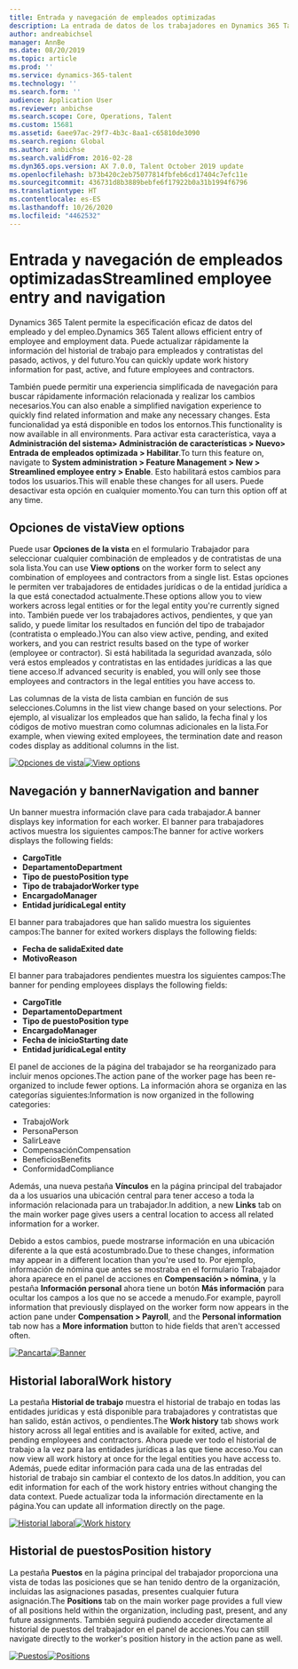 ```yaml
---
title: Entrada y navegación de empleados optimizadas
description: La entrada de datos de los trabajadores en Dynamics 365 Talent se ha ampliado para permitir la entrada rápida para todos los empleados, del pasado, activos o del futuro. El modelo de navegación simplificado/consolidado se ha actualizado para buscar más rápidamente la información relacionada y ver y crear las actualizaciones necesarias.
author: andreabichsel
manager: AnnBe
ms.date: 08/20/2019
ms.topic: article
ms.prod: ''
ms.service: dynamics-365-talent
ms.technology: ''
ms.search.form: ''
audience: Application User
ms.reviewer: anbichse
ms.search.scope: Core, Operations, Talent
ms.custom: 15681
ms.assetid: 6aee97ac-29f7-4b3c-8aa1-c65810de3090
ms.search.region: Global
ms.author: anbichse
ms.search.validFrom: 2016-02-28
ms.dyn365.ops.version: AX 7.0.0, Talent October 2019 update
ms.openlocfilehash: b73b420c2eb75077814fbfeb6cd17404c7efc11e
ms.sourcegitcommit: 436731d8b3889bebfe6f17922b0a31b1994f6796
ms.translationtype: HT
ms.contentlocale: es-ES
ms.lasthandoff: 10/26/2020
ms.locfileid: "4462532"
---
```

# <a name="streamlined-employee-entry-and-navigation"></a><span data-ttu-id="1ef05-104">Entrada y navegación de empleados optimizadas</span><span class="sxs-lookup"><span data-stu-id="1ef05-104">Streamlined employee entry and navigation</span></span>

<span data-ttu-id="1ef05-105">Dynamics 365 Talent permite la especificación eficaz de datos del empleado y del empleo.</span><span class="sxs-lookup"><span data-stu-id="1ef05-105">Dynamics 365 Talent allows efficient entry of employee and employment data.</span></span> <span data-ttu-id="1ef05-106">Puede actualizar rápidamente la información del historial de trabajo para empleados y contratistas del pasado, activos, y del futuro.</span><span class="sxs-lookup"><span data-stu-id="1ef05-106">You can quickly update work history information for past, active, and future employees and contractors.</span></span>

<span data-ttu-id="1ef05-107">También puede permitir una experiencia simplificada de navegación para buscar rápidamente información relacionada y realizar los cambios necesarios.</span><span class="sxs-lookup"><span data-stu-id="1ef05-107">You can also enable a simplified navigation experience to quickly find related information and make any necessary changes.</span></span> <span data-ttu-id="1ef05-108">Esta funcionalidad ya está disponible en todos los entornos.</span><span class="sxs-lookup"><span data-stu-id="1ef05-108">This functionality is now available in all environments.</span></span> <span data-ttu-id="1ef05-109">Para activar esta característica, vaya a **Administración del sistema> Administración de características > Nuevo> Entrada de empleados optimizada > Habilitar**.</span><span class="sxs-lookup"><span data-stu-id="1ef05-109">To turn this feature on, navigate to **System administration > Feature Management > New > Streamlined employee entry > Enable**.</span></span> <span data-ttu-id="1ef05-110">Esto habilitará estos cambios para todos los usuarios.</span><span class="sxs-lookup"><span data-stu-id="1ef05-110">This will enable these changes for all users.</span></span> <span data-ttu-id="1ef05-111">Puede desactivar esta opción en cualquier momento.</span><span class="sxs-lookup"><span data-stu-id="1ef05-111">You can turn this option off at any time.</span></span>

## <a name="view-options"></a><span data-ttu-id="1ef05-112">Opciones de vista</span><span class="sxs-lookup"><span data-stu-id="1ef05-112">View options</span></span>

<span data-ttu-id="1ef05-113">Puede usar **Opciones de la vista** en el formulario Trabajador para seleccionar cualquier combinación de empleados y de contratistas de una sola lista.</span><span class="sxs-lookup"><span data-stu-id="1ef05-113">You can use **View options** on the worker form to select any combination of employees and contractors from a single list.</span></span> <span data-ttu-id="1ef05-114">Estas opciones le permiten ver trabajadores de entidades jurídicas o de la entidad jurídica a la que está conectadod actualmente.</span><span class="sxs-lookup"><span data-stu-id="1ef05-114">These options allow you to view workers across legal entities or for the legal entity you're currently signed into.</span></span> <span data-ttu-id="1ef05-115">También puede ver los trabajadores activos, pendientes, y que yan salido, y puede limitar los resultados en función del tipo de trabajador (contratista o empleado.)</span><span class="sxs-lookup"><span data-stu-id="1ef05-115">You can also view active, pending, and exited workers, and you can restrict results based on the type of worker (employee or contractor).</span></span> <span data-ttu-id="1ef05-116">Si está habilitada la seguridad avanzada, sólo verá estos empleados y contratistas en las entidades jurídicas a las que tiene acceso.</span><span class="sxs-lookup"><span data-stu-id="1ef05-116">If advanced security is enabled, you will only see those employees and contractors in the legal entities you have access to.</span></span>

<span data-ttu-id="1ef05-117">Las columnas de la vista de lista cambian en función de sus selecciones.</span><span class="sxs-lookup"><span data-stu-id="1ef05-117">Columns in the list view change based on your selections.</span></span> <span data-ttu-id="1ef05-118">Por ejemplo, al visualizar los empleados que han salido, la fecha final y los códigos de motivo muestran como columnas adicionales en la lista.</span><span class="sxs-lookup"><span data-stu-id="1ef05-118">For example, when viewing exited employees, the termination date and reason codes display as additional columns in the list.</span></span> 

<span data-ttu-id="1ef05-119">[![Opciones de vista](./media/Worker-view-option.png)](./media/worker-view-option.png)</span><span class="sxs-lookup"><span data-stu-id="1ef05-119">[![View options](./media/Worker-view-option.png)](./media/worker-view-option.png)</span></span>

## <a name="navigation-and-banner"></a><span data-ttu-id="1ef05-120">Navegación y banner</span><span class="sxs-lookup"><span data-stu-id="1ef05-120">Navigation and banner</span></span>

<span data-ttu-id="1ef05-121">Un banner muestra información clave para cada trabajador.</span><span class="sxs-lookup"><span data-stu-id="1ef05-121">A banner displays key information for each worker.</span></span> <span data-ttu-id="1ef05-122">El banner para trabajadores activos muestra los siguientes campos:</span><span class="sxs-lookup"><span data-stu-id="1ef05-122">The banner for active workers displays the following fields:</span></span>

- <span data-ttu-id="1ef05-123">**Cargo**</span><span class="sxs-lookup"><span data-stu-id="1ef05-123">**Title**</span></span>
- <span data-ttu-id="1ef05-124">**Departamento**</span><span class="sxs-lookup"><span data-stu-id="1ef05-124">**Department**</span></span>
- <span data-ttu-id="1ef05-125">**Tipo de puesto**</span><span class="sxs-lookup"><span data-stu-id="1ef05-125">**Position type**</span></span>
- <span data-ttu-id="1ef05-126">**Tipo de trabajador**</span><span class="sxs-lookup"><span data-stu-id="1ef05-126">**Worker type**</span></span>
- <span data-ttu-id="1ef05-127">**Encargado**</span><span class="sxs-lookup"><span data-stu-id="1ef05-127">**Manager**</span></span>
- <span data-ttu-id="1ef05-128">**Entidad jurídica**</span><span class="sxs-lookup"><span data-stu-id="1ef05-128">**Legal entity**</span></span>

<span data-ttu-id="1ef05-129">El banner para trabajadores que han salido muestra los siguientes campos:</span><span class="sxs-lookup"><span data-stu-id="1ef05-129">The banner for exited workers displays the following fields:</span></span>

- <span data-ttu-id="1ef05-130">**Fecha de salida**</span><span class="sxs-lookup"><span data-stu-id="1ef05-130">**Exited date**</span></span>
- <span data-ttu-id="1ef05-131">**Motivo**</span><span class="sxs-lookup"><span data-stu-id="1ef05-131">**Reason**</span></span>

<span data-ttu-id="1ef05-132">El banner para trabajadores pendientes muestra los siguientes campos:</span><span class="sxs-lookup"><span data-stu-id="1ef05-132">The banner for pending employees displays the following fields:</span></span>

- <span data-ttu-id="1ef05-133">**Cargo**</span><span class="sxs-lookup"><span data-stu-id="1ef05-133">**Title**</span></span>
- <span data-ttu-id="1ef05-134">**Departamento**</span><span class="sxs-lookup"><span data-stu-id="1ef05-134">**Department**</span></span>
- <span data-ttu-id="1ef05-135">**Tipo de puesto**</span><span class="sxs-lookup"><span data-stu-id="1ef05-135">**Position type**</span></span>
- <span data-ttu-id="1ef05-136">**Encargado**</span><span class="sxs-lookup"><span data-stu-id="1ef05-136">**Manager**</span></span>
- <span data-ttu-id="1ef05-137">**Fecha de inicio**</span><span class="sxs-lookup"><span data-stu-id="1ef05-137">**Starting date**</span></span>
- <span data-ttu-id="1ef05-138">**Entidad jurídica**</span><span class="sxs-lookup"><span data-stu-id="1ef05-138">**Legal entity**</span></span>

<span data-ttu-id="1ef05-139">El panel de acciones de la página del trabajador se ha reorganizado para incluir menos opciones.</span><span class="sxs-lookup"><span data-stu-id="1ef05-139">The action pane of the worker page has been re-organized to include fewer options.</span></span> <span data-ttu-id="1ef05-140">La información ahora se organiza en las categorías siguientes:</span><span class="sxs-lookup"><span data-stu-id="1ef05-140">Information is now organized in the following categories:</span></span> 

- <span data-ttu-id="1ef05-141">Trabajo</span><span class="sxs-lookup"><span data-stu-id="1ef05-141">Work</span></span>
- <span data-ttu-id="1ef05-142">Persona</span><span class="sxs-lookup"><span data-stu-id="1ef05-142">Person</span></span>
- <span data-ttu-id="1ef05-143">Salir</span><span class="sxs-lookup"><span data-stu-id="1ef05-143">Leave</span></span>
- <span data-ttu-id="1ef05-144">Compensación</span><span class="sxs-lookup"><span data-stu-id="1ef05-144">Compensation</span></span>
- <span data-ttu-id="1ef05-145">Beneficios</span><span class="sxs-lookup"><span data-stu-id="1ef05-145">Benefits</span></span>
- <span data-ttu-id="1ef05-146">Conformidad</span><span class="sxs-lookup"><span data-stu-id="1ef05-146">Compliance</span></span>

<span data-ttu-id="1ef05-147">Además, una nueva pestaña **Vínculos** en la página principal del trabajador da a los usuarios una ubicación central para tener acceso a toda la información relacionada para un trabajador.</span><span class="sxs-lookup"><span data-stu-id="1ef05-147">In addition, a new **Links** tab on the main worker page gives users a central location to access all related information for a worker.</span></span>

<span data-ttu-id="1ef05-148">Debido a estos cambios, puede mostrarse información en una ubicación diferente a la que está acostumbrado.</span><span class="sxs-lookup"><span data-stu-id="1ef05-148">Due to these changes, information may appear in a different location than you're used to.</span></span> <span data-ttu-id="1ef05-149">Por ejemplo, información de nómina que antes se mostraba en el formulario Trabajador ahora aparece en el panel de acciones en **Compensación > nómina**, y la pestaña **Información personal** ahora tiene un botón **Más información** para ocultar los campos a los que no se accede a menudo.</span><span class="sxs-lookup"><span data-stu-id="1ef05-149">For example, payroll information that previously displayed on the worker form now appears in the action pane under **Compensation > Payroll**, and the **Personal information** tab now has a **More information** button to hide fields that aren't accessed often.</span></span>

<span data-ttu-id="1ef05-150">[![Pancarta](./media/Banner.png)](./media/Banner.png)</span><span class="sxs-lookup"><span data-stu-id="1ef05-150">[![Banner](./media/Banner.png)](./media/Banner.png)</span></span>

## <a name="work-history"></a><span data-ttu-id="1ef05-151">Historial laboral</span><span class="sxs-lookup"><span data-stu-id="1ef05-151">Work history</span></span>

<span data-ttu-id="1ef05-152">La pestaña **Historial de trabajo** muestra el historial de trabajo en todas las entidades jurídicas y está disponible para trabajadores y contratistas que han salido, están activos, o pendientes.</span><span class="sxs-lookup"><span data-stu-id="1ef05-152">The **Work history** tab shows work history across all legal entities and is available for exited, active, and pending employees and contractors.</span></span> <span data-ttu-id="1ef05-153">Ahora puede ver todo el historial de trabajo a la vez para las entidades jurídicas a las que tiene acceso.</span><span class="sxs-lookup"><span data-stu-id="1ef05-153">You can now view all work history at once for the legal entities you have access to.</span></span> <span data-ttu-id="1ef05-154">Además, puede editar información para cada una de las entradas del historial de trabajo sin cambiar el contexto de los datos.</span><span class="sxs-lookup"><span data-stu-id="1ef05-154">In addition, you can edit information for each of the work history entries without changing the data context.</span></span> <span data-ttu-id="1ef05-155">Puede actualizar toda la información directamente en la página.</span><span class="sxs-lookup"><span data-stu-id="1ef05-155">You can update all information directly on the page.</span></span> 

<span data-ttu-id="1ef05-156">[![Historial laboral](./media/Worker-work-history.png)](./media/Worker-work-history.png)</span><span class="sxs-lookup"><span data-stu-id="1ef05-156">[![Work history](./media/Worker-work-history.png)](./media/Worker-work-history.png)</span></span>

## <a name="position-history"></a><span data-ttu-id="1ef05-157">Historial de puestos</span><span class="sxs-lookup"><span data-stu-id="1ef05-157">Position history</span></span>

<span data-ttu-id="1ef05-158">La pestaña **Puestos** en la página principal del trabajador proporciona una vista de todas las posiciones que se han tenido dentro de la organización, incluidas las asignaciones pasadas, presentes cualquier futura asignación.</span><span class="sxs-lookup"><span data-stu-id="1ef05-158">The **Positions** tab on the main worker page provides a full view of all positions held within the organization, including past, present, and any future assignments.</span></span> <span data-ttu-id="1ef05-159">También seguirá pudiendo acceder directamente al historial de puestos del trabajador en el panel de acciones.</span><span class="sxs-lookup"><span data-stu-id="1ef05-159">You can still navigate directly to the worker's position history in the action pane as well.</span></span>

<span data-ttu-id="1ef05-160">[![Puestos](./media/Worker-position-history.png)](./media/Worker-position-history.png)</span><span class="sxs-lookup"><span data-stu-id="1ef05-160">[![Positions](./media/Worker-position-history.png)](./media/Worker-position-history.png)</span></span>

